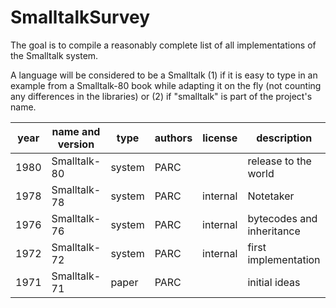 # SmalltalkSurvey
The goal is to compile a reasonably complete list of all implementations of the Smalltalk system.

A language will be considered to be a Smalltalk (1) if it is easy to type in an example from a Smalltalk-80 book while adapting it on the fly (not counting any differences in the libraries) or (2) if "smalltalk" is part of the project's name.

| year | name and version | type | authors | license | description |
|------|------------------|------|---------|---------|-------------|
| 1980 | Smalltalk-80 | system | PARC |   | release to the world |
| 1978 | Smalltalk-78 | system | PARC | internal | Notetaker |
| 1976 | Smalltalk-76 | system | PARC | internal | bytecodes and inheritance |
| 1972 | Smalltalk-72 | system | PARC | internal | first implementation |
| 1971 | Smalltalk-71 | paper | PARC |    | initial ideas
